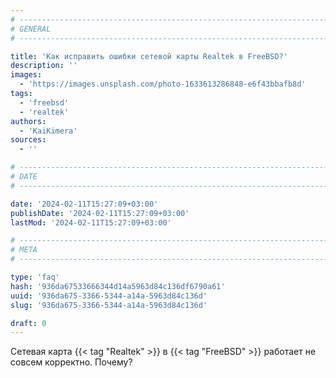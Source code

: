 ```yaml
---
# -------------------------------------------------------------------------------------------------------------------- #
# GENERAL
# -------------------------------------------------------------------------------------------------------------------- #

title: 'Как исправить ошибки сетевой карты Realtek в FreeBSD?'
description: ''
images:
  - 'https://images.unsplash.com/photo-1633613286848-e6f43bbafb8d'
tags:
  - 'freebsd'
  - 'realtek'
authors:
  - 'KaiKimera'
sources:
  - ''

# -------------------------------------------------------------------------------------------------------------------- #
# DATE
# -------------------------------------------------------------------------------------------------------------------- #

date: '2024-02-11T15:27:09+03:00'
publishDate: '2024-02-11T15:27:09+03:00'
lastMod: '2024-02-11T15:27:09+03:00'

# -------------------------------------------------------------------------------------------------------------------- #
# META
# -------------------------------------------------------------------------------------------------------------------- #

type: 'faq'
hash: '936da67533666344d14a5963d84c136df6790a61'
uuid: '936da675-3366-5344-a14a-5963d84c136d'
slug: '936da675-3366-5344-a14a-5963d84c136d'

draft: 0
---
```


Сетевая карта {{< tag "Realtek" >}} в {{< tag "FreeBSD" >}} работает не совсем корректно. Почему?

<!--more-->
